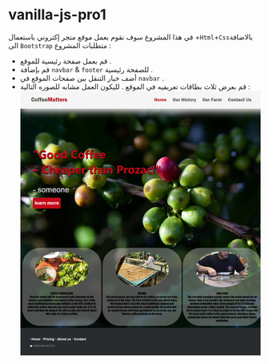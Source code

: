# vanilla-js-pro1



في هذا المشروع سوف نقوم بعمل موقع متجر إكتروني باستعمال +`Html`+`Css`بالاضافة الى `Bootstrap` متطلبات المشروع :
* قم بعمل صفحة رئيسية للموقع .
* قم بإضافة `navbar` & `footer` للصفحة رئيسية .
* أضف خيار التنقل بين صفحات الموقع في `navbar` .
* قم بعرض ثلاث بطاقات تعريفيه في الموقع .
لليكون العمل مشابه للصوره التالية :
![bootstrap img](./img/111.png)
